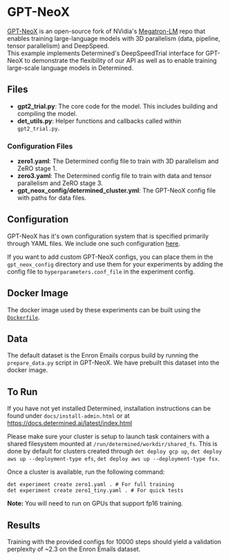# GPT-NeoX
[GPT-NeoX](https://github.com/EleutherAI/gpt-neox) is an open-source fork of NVidia's 
[Megatron-LM](https://github.com/NVIDIA/Megatron-LM) repo that enables training large-language
models with 3D parallelism (data, pipeline, tensor parallelism) and DeepSpeed.  
This example implements Determined's DeepSpeedTrial interface for GPT-NeoX to demonstrate
the flexibility of our API as well as to enable training large-scale language models in Determined.

## Files
* **gpt2_trial.py**: The core code for the model. This includes building and compiling the model.
* **det_utils.py**: Helper functions and callbacks called within `gpt2_trial.py`.

### Configuration Files
* **zero1.yaml**: The Determined config file to train with 3D parallelism and ZeRO stage 1.
* **zero3.yaml**: The Determined config file to train with data and tensor parallelism and ZeRO stage 3.
* **gpt_neox_config/determined_cluster.yml**: The GPT-NeoX config file with paths for data files.

## Configuration
GPT-NeoX has it's own configuration system that is specified primarily through YAML files.  We 
include one such configuration [here](gpt_neox_config/determined_cluster.yml).  

If you want to add custom GPT-NeoX configs, you can place them in the `gpt_neox_config` directory 
and use them for your experiments by adding the config file to `hyperparameters.conf_file` in the 
experiment config.

## Docker Image
The docker image used by these experiments can be built using the [`Dockerfile`](Dockerfile).

## Data
The default dataset is the Enron Emails corpus build by running the `prepare_data.py` script 
in GPT-NeoX.  We have prebuilt this dataset into the docker image.  

## To Run
If you have not yet installed Determined, installation instructions can be found
under `docs/install-admin.html` or at https://docs.determined.ai/latest/index.html

Please make sure your cluster is setup to launch task containers with a shared filesystem 
mounted at `/run/determined/workdir/shared_fs`.  This is done by default for clusters created through
`det deploy gcp up`, `det deploy aws up --deployment-type efs`, `det deploy aws up --deployment-type fsx`.   

Once a cluster is available, run the following command: 
```
det experiment create zero1.yaml . # For full training
det experiment create zero1_tiny.yaml . # For quick tests
```

**Note:** You will need to run on GPUs that support fp16 training. 

## Results
Training with the provided configs for 10000 steps should yield a validation perplexity of ~2.3 on
the Enron Emails dataset. 
